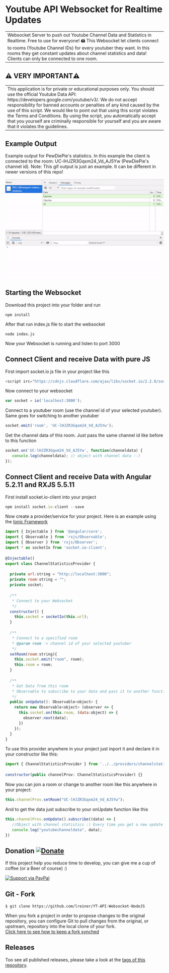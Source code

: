 # Youtube API Websocket for Realtime Updates
<table>
<tr>
<td>
Websocket Server to push out Youtube Channel Data and Statistics in Realtime. Free to use for everyone!  🖨
This Websocket let clients connect to rooms (Youtube Channel IDs) for every youtuber they want. In this rooms they get constant updates about channel statistics and data! Clients can only be connected to one room. 
</tr>
</table>

## :warning: VERY IMPORTANT:warning:
<table>
<tr>
<td>
This application is for private or educational purposes only. You should use the official Youtube Data API: https://developers.google.com/youtube/v3/.
We do not accept responsibility for banned accounts or penalties of any kind caused by the use of this script. We would like to point out that using this script violates the Terms and Conditions. By using the script, you automatically accept that you yourself are criminally responsible for yourself and you are aware that it violates the guidelines.
</td>
</tr>
</table>


## Example Output
Example output for PewDiePie's statistics. In this example the client is connected to the room: UC-lHJZR3Gqxm24_Vd_AJ5Yw (PewDiePie's channel id). Note: This gif output is just an example. It can be different in newer versions of this repo!

![](example.gif)


## Starting the Websocket
Download this project into your folder and run
```
npm install
```
After that run index.js file to start the websocket
```
node index.js
```
Now your Websocket is running and listen to port 3000


## Connect Client and receive Data with pure JS
First import socket.io js file in your project like this
```javascript
<script src="https://cdnjs.cloudflare.com/ajax/libs/socket.io/2.2.0/socket.io.js"></script>
```
Now connect to your websocket
```javascript
var socket = io('localhost:3000');
```
Connect to a youtuber room (use the channel id of your selected youtuber). Same goes for switching to another youtuber
```javascript
socket.emit('room', 'UC-lHJZR3Gqxm24_Vd_AJ5Yw');
```
Get the channel data of this room. Just pass the same channel id like before to this function
```javascript
socket.on('UC-lHJZR3Gqxm24_Vd_AJ5Yw', function(channeldata) {
   console.log(channeldata); // object with channel data :-)
});
```

## Connect Client and receive Data with Angular 5.2.11 and RXJS 5.5.11
First install socket.io-client into your project
```javascript
npm install socket.io-client --save
```
Now create a provider/service for your project. Here is an example using the [Ionic Framework](https://ionicframework.com/)
```javascript
import { Injectable } from '@angular/core';
import { Observable } from 'rxjs/Observable';
import { Observer } from 'rxjs/Observer';
import * as socketIo from 'socket.io-client';

@Injectable()
export class ChannelStatisticsProvider {

  private url:string = "http://localhost:3000";
  private room:string = "";
  private socket;

  /**
   * Connect to your Websocket
   */
  constructor() {
    this.socket = socketIo(this.url);
  }

  /**
   * Connect to a specified room
   * @param room -> channel id of your selected youtuber
   */
  setRoom(room:string){
    this.socket.emit("room", room);
    this.room = room;
  }

  /**
   * Get Data from this room 
   * Observable to subscribe to your data and pass it to another function
   */
  public onUpdate(): Observable<object> {
    return new Observable<object> (observer => {
      this.socket.on(this.room, (data:object) => {
        observer.next(data);
      })
    });
  }
}
```
To use this provider anywhere in your project just inport it and declare it in your constructor like this:
```javascript
import { ChannelStatisticsProvider } from '../../providers/channelstatistics/channelstatistics';

constructor(public channelProv: ChannelStatisticsProvider) {}
```
Now you can join a room or change to another room like this anywhere in your project:
```javascript
this.channelProv.setRoom("UC-lHJZR3Gqxm24_Vd_AJ5Yw");
```
And to get the data just subscribe to your onUpdate function like this
```javascript
this.channelProv.onUpdate().subscribe((data) => {
   //Object with channel statistics :) Every time you get a new update
   console.log("youtubechanneldata", data); 
})
```


## Donation [![Donate](https://img.shields.io/badge/Donate-PayPal-green.svg)](https://www.paypal.me/LukasReiner/) 
If this project help you reduce time to develop, you can give me a cup of coffee (or a Beer of course) :)

[![Support via PayPal](https://cdn.rawgit.com/twolfson/paypal-github-button/1.0.0/dist/button.svg)](https://www.paypal.me/LukasReiner/) 


## Git - Fork

```
$ git clone https://github.com/lreiner/YT-API-Websocket-NodeJS
```
When you fork a project in order to propose changes to the original repository, you can configure Git to pull changes from the original, or upstream, repository into the local clone of your fork.</br >
[Click here to see how to keep a fork synched](https://help.github.com/articles/fork-a-repo/)

## Releases

Too see all published releases, please take a look at the [tags of this repository](https://github.com/lreiner/YT-API-Websocket-NodeJS/tags).
